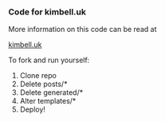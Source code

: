 ### Code for kimbell.uk

More information on this code can be read at 

[kimbell.uk](https://kimbell.uk/posts/re-write-1000)

To fork and run yourself:
1. Clone repo 
2. Delete posts/* 
3. Delete generated/* 
4. Alter templates/* 
5. Deploy! 
